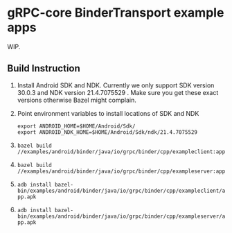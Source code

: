 # gRPC-core BinderTransport example apps

WIP.

## Build Instruction

1. Install Android SDK and NDK. Currently we only support SDK version 30.0.3 and
   NDK version 21.4.7075529 . Make sure you get these exact versions otherwise
   Bazel might complain.

2. Point environment variables to install locations of SDK and NDK
    ```
    export ANDROID_HOME=$HOME/Android/Sdk/
    export ANDROID_NDK_HOME=$HOME/Android/Sdk/ndk/21.4.7075529
    ```
3. `bazel build //examples/android/binder/java/io/grpc/binder/cpp/exampleclient:app`
4. `bazel build //examples/android/binder/java/io/grpc/binder/cpp/exampleserver:app`
5. `adb install
   bazel-bin/examples/android/binder/java/io/grpc/binder/cpp/exampleclient/app.apk`
6. `adb install
   bazel-bin/examples/android/binder/java/io/grpc/binder/cpp/exampleserver/app.apk`
